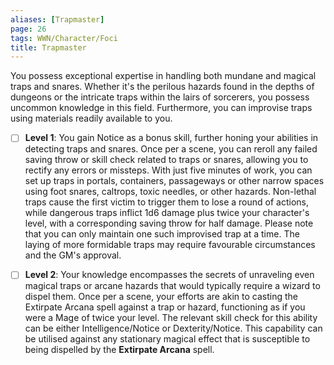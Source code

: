 ```yaml
---
aliases: [Trapmaster]
page: 26
tags: WWN/Character/Foci
title: Trapmaster
---
```


You possess exceptional expertise in handling both mundane and magical traps and snares. Whether it's the perilous hazards found in the depths of dungeons or the intricate traps within the lairs of sorcerers, you possess uncommon knowledge in this field. Furthermore, you can improvise traps using materials readily available to you.

- [ ] **Level 1**: You gain Notice as a bonus skill, further honing your abilities in detecting traps and snares. Once per a scene, you can reroll any failed saving throw or skill check related to traps or snares, allowing you to rectify any errors or missteps. With just five minutes of work, you can set up traps in portals, containers, passageways or other narrow spaces using foot snares, caltrops, toxic needles, or other hazards. Non-lethal traps cause the first victim to trigger them to lose a round of actions, while dangerous traps inflict 1d6 damage plus twice your character's level, with a corresponding saving throw for half damage. Please note that you can only maintain one such improvised trap at a time. The laying of more formidable traps may require favourable circumstances and the GM's approval.
    
- [ ] **Level 2**: Your knowledge encompasses the secrets of unraveling even magical traps or arcane hazards that would typically require a wizard to dispel them. Once per a scene, your efforts are akin to casting the Extirpate Arcana spell against a trap or hazard, functioning as if you were a Mage of twice your level. The relevant skill check for this ability can be either Intelligence/Notice or Dexterity/Notice. This capability can be utilised against any stationary magical effect that is susceptible to being dispelled by the **Extirpate Arcana** spell.
